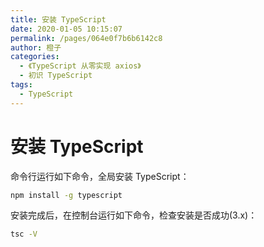 ```yaml
---
title: 安装 TypeScript
date: 2020-01-05 10:15:07
permalink: /pages/064e0f7b6b6142c8
author: 橙子
categories:
  - 《TypeScript 从零实现 axios》
  - 初识 TypeScript
tags:
  - TypeScript
---
```


# 安装 TypeScript

命令行运行如下命令，全局安装 TypeScript：

```bash
npm install -g typescript
```

安装完成后，在控制台运行如下命令，检查安装是否成功(3.x)：

```bash
tsc -V
```
